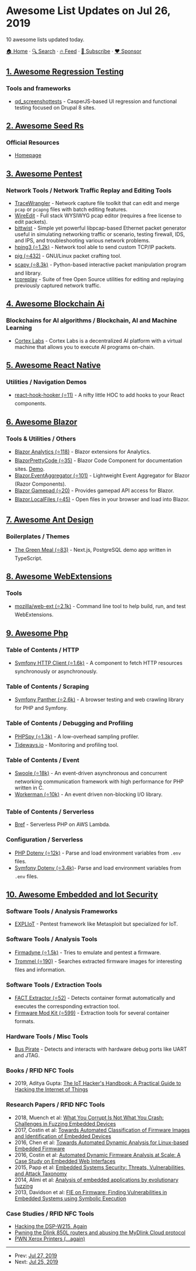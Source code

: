 # Awesome List Updates on Jul 26, 2019

10 awesome lists updated today.

[🏠 Home](/README.md) · [🔍 Search](https://www.trackawesomelist.com/search/) · [🔥 Feed](https://www.trackawesomelist.com/rss.xml) · [📮 Subscribe](https://trackawesomelist.us17.list-manage.com/subscribe?u=d2f0117aa829c83a63ec63c2f&id=36a103854c) · [❤️  Sponsor](https://github.com/sponsors/theowenyoung)



## [1. Awesome Regression Testing](/content/mojoaxel/awesome-regression-testing/README.md)

### Tools and frameworks

*   [qd\_screenshottests](https://www.drupal.org/project/qd_screenshottests) - CasperJS-based UI regression and functional testing focused on Drupal 8 sites.

## [2. Awesome Seed Rs](/content/seed-rs/awesome-seed-rs/README.md)

### Official Resources

*   [Homepage](https://seed-rs.org/)

## [3. Awesome Pentest](/content/enaqx/awesome-pentest/README.md)

### Network Tools / Network Traffic Replay and Editing Tools

*   [TraceWrangler](https://www.tracewrangler.com/) - Network capture file toolkit that can edit and merge `pcap` or `pcapng` files with batch editing features.
*   [WireEdit](https://wireedit.com/) - Full stack WYSIWYG pcap editor (requires a free license to edit packets).
*   [bittwist](http://bittwist.sourceforge.net/) - Simple yet powerful libpcap-based Ethernet packet generator useful in simulating networking traffic or scenario, testing firewall, IDS, and IPS, and troubleshooting various network problems.
*   [hping3 (⭐1.2k)](https://github.com/antirez/hping) - Network tool able to send custom TCP/IP packets.
*   [pig (⭐432)](https://github.com/rafael-santiago/pig) - GNU/Linux packet crafting tool.
*   [scapy (⭐8.3k)](https://github.com/secdev/scapy) - Python-based interactive packet manipulation program and library.
*   [tcpreplay](https://tcpreplay.appneta.com/) - Suite of free Open Source utilities for editing and replaying previously captured network traffic.

## [4. Awesome Blockchain Ai](/content/steven2358/awesome-blockchain-ai/README.md)

### Blockchains for AI algorithms / Blockchain, AI and Machine Learning

*   [Cortex Labs](https://www.cortexlabs.ai/) - Cortex Labs is a decentralized AI platform with a virtual machine that allows you to execute AI programs on-chain.

## [5. Awesome React Native](/content/jondot/awesome-react-native/README.md)

### Utilities / Navigation Demos

*   [react-hook-hooker (⭐11)](https://github.com/fjcaetano/react-hook-hooker) - A nifty little HOC to add hooks to your React components.

## [6. Awesome Blazor](/content/AdrienTorris/awesome-blazor/README.md)

### Tools & Utilities / Others

*   [Blazor Analytics (⭐118)](https://github.com/isc30/blazor-analytics) - Blazor extensions for Analytics.
*   [BlazorPrettyCode (⭐35)](https://github.com/chanan/BlazorPrettyCode) - Blazor Code Component for documentation sites. [Demo](https://chanan.github.io/BlazorPrettyCode/).
*   [Blazor.EventAggregator (⭐101)](https://github.com/mikoskinen/Blazor.EventAggregator) - Lightweight Event Aggregator for Blazor (Razor Components).
*   [Blazor Gamepad (⭐20)](https://github.com/jsakamoto/Toolbelt.Blazor.Gamepad) - Provides gamepad API access for Blazor.
*   [Blazor.LocalFiles (⭐45)](https://github.com/jburman/W8lessLabs.Blazor.LocalFiles) - Open files in your browser and load into Blazor.

## [7. Awesome Ant Design](/content/websemantics/awesome-ant-design/README.md)

### Boilerplates / Themes

*   [The Green Meal (⭐83)](https://github.com/VincentCordobes/the-green-meal) - Next.js, PostgreSQL demo app written in TypeScript.

## [8. Awesome WebExtensions](/content/fregante/Awesome-WebExtensions/README.md)

### Tools

*   [mozilla/web-ext (⭐2.1k)](https://github.com/mozilla/web-ext) - Command line tool to help build, run, and test WebExtensions.

## [9. Awesome Php](/content/ziadoz/awesome-php/README.md)

### Table of Contents / HTTP

*   [Symfony HTTP Client (⭐1.6k)](https://github.com/symfony/http-client) - A component to fetch HTTP resources synchronously or asynchronously.

### Table of Contents / Scraping

*   [Symfony Panther (⭐2.6k)](https://github.com/symfony/panther) - A browser testing and web crawling library for PHP and Symfony.

### Table of Contents / Debugging and Profiling

*   [PHPSpy (⭐1.3k)](https://github.com/adsr/phpspy) - A low-overhead sampling profiler.
*   [Tideways.io](https://tideways.com/) - Monitoring and profiling tool.

### Table of Contents / Event

*   [Swoole (⭐18k)](https://github.com/swoole/swoole-src) - An event-driven asynchronous and concurrent networking communication framework with high performance for PHP written in C.
*   [Workerman (⭐10k)](https://github.com/walkor/Workerman) - An event driven non-blocking I/O library.

### Table of Contents / Serverless

*   [Bref](https://bref.sh/) - Serverless PHP on AWS Lambda.

### Configuration / Serverless

*   [PHP Dotenv (⭐12k)](https://github.com/vlucas/phpdotenv) - Parse and load environment variables from `.env` files.
*   [Symfony Dotenv (⭐3.4k)](https://github.com/symfony/dotenv)- Parse and load environment variables from `.env` files.

## [10. Awesome Embedded and Iot Security](/content/fkie-cad/awesome-embedded-and-iot-security/README.md)

### Software Tools / Analysis Frameworks

*   [EXPLIoT](https://gitlab.com/expliot_framework/expliot) - Pentest framework like Metasploit but specialized for IoT.

### Software Tools / Analysis Tools

*   [Firmadyne (⭐1.5k)](https://github.com/firmadyne/firmadyne) - Tries to emulate and pentest a firmware.
*   [Trommel (⭐190)](https://github.com/CERTCC/trommel) - Searches extracted firmware images for interesting files and information.

### Software Tools / Extraction Tools

*   [FACT Extractor (⭐52)](https://github.com/fkie-cad/fact_extractor) - Detects container format automatically and executes the corresponding extraction tool.
*   [Firmware Mod Kit (⭐599)](https://github.com/rampageX/firmware-mod-kit/wiki) - Extraction tools for several container formats.

### Hardware Tools / Misc Tools

*   [Bus Pirate](http://dangerousprototypes.com/docs/Bus_Pirate) - Detects and interacts with hardware debug ports like UART and JTAG.

### Books / RFID NFC Tools

*   2019, Aditya Gupta: [The IoT Hacker's Handbook: A Practical Guide to Hacking the Internet of Things](https://www.apress.com/us/book/9781484242995)

### Research Papers / RFID NFC Tools

*   2018, Muench et al: [What You Corrupt Is Not What You Crash: Challenges in Fuzzing Embedded Devices](http://www.eurecom.fr/en/publication/5417/download/sec-publi-5417.pdf)
*   2017, Costin et al: [Towards Automated Classification of Firmware Images and Identification of Embedded Devices](http://s3.eurecom.fr/docs/ifip17_costin.pdf)
*   2016, Chen et al: [Towards Automated Dynamic Analysis for Linux-based Embedded Firmware](https://www.dcddcc.com/docs/2016_paper_firmadyne.pdf)
*   2016, Costin et al: [Automated Dynamic Firmware Analysis at Scale: A Case Study on Embedded Web Interfaces](http://s3.eurecom.fr/docs/asiaccs16_costin.pdf)
*   2015, Papp et al: [Embedded Systems Security: Threats, Vulnerabilities, and Attack Taxonomy](http://www.cse.psu.edu/\~pdm12/cse597g-f15/readings/cse597g-embedded_systems.pdf)
*   2014, Alimi et al: [Analysis of embedded applications by evolutionary fuzzing](http://ieeexplore.ieee.org/document/6903734/)
*   2013, Davidson et al: [FIE on Firmware: Finding Vulnerabilities in Embedded Systems using Symbolic Execution](https://www.usenix.org/system/files/conference/usenixsecurity13/sec13-paper_davidson.pdf)

### Case Studies / RFID NFC Tools

*   [Hacking the DSP-W215, Again](http://www.devttys0.com/2014/05/hacking-the-dspw215-again/)
*   [Pwning the Dlink 850L routers and abusing the MyDlink Cloud protocol](https://pierrekim.github.io/blog/2017-09-08-dlink-850l-mydlink-cloud-0days-vulnerabilities.html)
*   [PWN Xerox Printers (...again)](https://www.fkie.fraunhofer.de/content/dam/fkie/de/documents/xerox_phaser_6700_white_paper.pdf)

---

- Prev: [Jul 27, 2019](/content/2019/07/27/README.md)
- Next: [Jul 25, 2019](/content/2019/07/25/README.md)